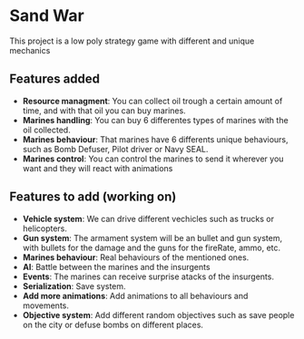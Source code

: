 # Sand War

This project is a low poly strategy game with different and unique mechanics 

## Features added
 
- **Resource managment**: You can collect oil trough a certain amount of time, and with that oil you can buy marines.
- **Marines handling**: You can buy 6 differentes types of marines with the oil collected.
- **Marines behaviour**: That marines have 6 differents unique behaviours, such as Bomb Defuser, Pilot driver or Navy SEAL.
- **Marines control**: You can control the marines to send it wherever you want and they will react with animations 
 
## Features to add (working on)

- **Vehicle system**: We can drive different vechicles such as trucks or helicopters.
- **Gun system**: The armament system will be an bullet and gun system, with bullets for the damage and the guns for the fireRate, ammo, etc.
- **Marines behaviour**: Real behaviours of the mentioned ones.
- **AI**: Battle between the marines and the insurgents
- **Events**: The marines can receive surprise atacks of the insurgents.
- **Serialization**: Save system.
- **Add more animations**: Add animations to all behaviours and movements.
- **Objective system**: Add different random objectives such as save people on the city or defuse bombs on different places.